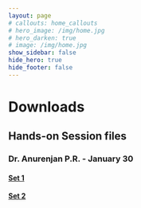 ```yaml
---
layout: page
# callouts: home_callouts
# hero_image: /img/home.jpg
# hero_darken: true
# image: /img/home.jpg
show_sidebar: false
hide_hero: true
hide_footer: false
---
```

<style>body {text-align: justify}</style>
# Downloads

## Hands-on Session files

###  Dr. Anurenjan P.R. - January 30
#### [Set 1](/files/apr_session/ML_FDP_hands_on_2024_exp_1.zip)
#### [Set 2](/files/apr_session/ML_FDP_hands_on_2024_exp_2.zip)
